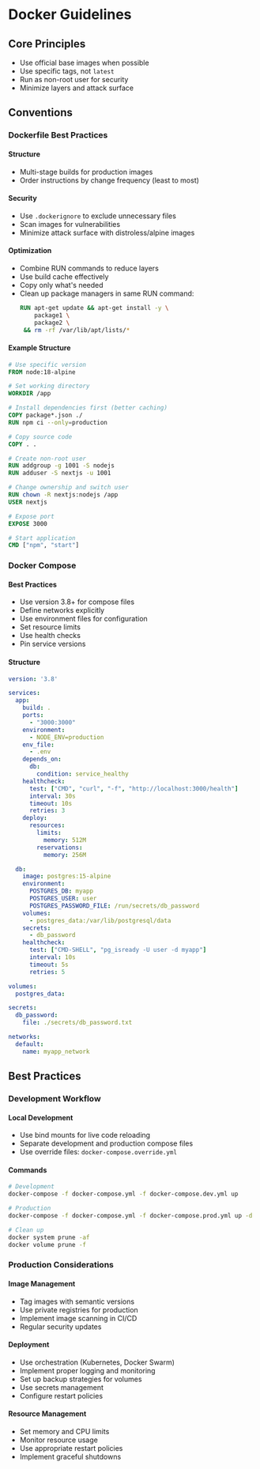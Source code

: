 # Docker Guidelines

## Core Principles
- Use official base images when possible
- Use specific tags, not `latest`
- Run as non-root user for security
- Minimize layers and attack surface

## Conventions

### Dockerfile Best Practices

#### Structure
- Multi-stage builds for production images
- Order instructions by change frequency (least to most)

#### Security
- Use `.dockerignore` to exclude unnecessary files
- Scan images for vulnerabilities
- Minimize attack surface with distroless/alpine images

#### Optimization
- Combine RUN commands to reduce layers
- Use build cache effectively
- Copy only what's needed
- Clean up package managers in same RUN command:
  ```dockerfile
  RUN apt-get update && apt-get install -y \
      package1 \
      package2 \
   && rm -rf /var/lib/apt/lists/*
  ```

#### Example Structure
```dockerfile
# Use specific version
FROM node:18-alpine

# Set working directory
WORKDIR /app

# Install dependencies first (better caching)
COPY package*.json ./
RUN npm ci --only=production

# Copy source code
COPY . .

# Create non-root user
RUN addgroup -g 1001 -S nodejs
RUN adduser -S nextjs -u 1001

# Change ownership and switch user
RUN chown -R nextjs:nodejs /app
USER nextjs

# Expose port
EXPOSE 3000

# Start application
CMD ["npm", "start"]
```

### Docker Compose

#### Best Practices
- Use version 3.8+ for compose files
- Define networks explicitly
- Use environment files for configuration
- Set resource limits
- Use health checks
- Pin service versions

#### Structure
```yaml
version: '3.8'

services:
  app:
    build: .
    ports:
      - "3000:3000"
    environment:
      - NODE_ENV=production
    env_file:
      - .env
    depends_on:
      db:
        condition: service_healthy
    healthcheck:
      test: ["CMD", "curl", "-f", "http://localhost:3000/health"]
      interval: 30s
      timeout: 10s
      retries: 3
    deploy:
      resources:
        limits:
          memory: 512M
        reservations:
          memory: 256M

  db:
    image: postgres:15-alpine
    environment:
      POSTGRES_DB: myapp
      POSTGRES_USER: user
      POSTGRES_PASSWORD_FILE: /run/secrets/db_password
    volumes:
      - postgres_data:/var/lib/postgresql/data
    secrets:
      - db_password
    healthcheck:
      test: ["CMD-SHELL", "pg_isready -U user -d myapp"]
      interval: 10s
      timeout: 5s
      retries: 5

volumes:
  postgres_data:

secrets:
  db_password:
    file: ./secrets/db_password.txt

networks:
  default:
    name: myapp_network
```


## Best Practices

### Development Workflow

#### Local Development
- Use bind mounts for live code reloading
- Separate development and production compose files
- Use override files: `docker-compose.override.yml`

#### Commands
```bash
# Development
docker-compose -f docker-compose.yml -f docker-compose.dev.yml up

# Production
docker-compose -f docker-compose.yml -f docker-compose.prod.yml up -d

# Clean up
docker system prune -af
docker volume prune -f
```

### Production Considerations

#### Image Management
- Tag images with semantic versions
- Use private registries for production
- Implement image scanning in CI/CD
- Regular security updates

#### Deployment
- Use orchestration (Kubernetes, Docker Swarm)
- Implement proper logging and monitoring
- Set up backup strategies for volumes
- Use secrets management
- Configure restart policies

#### Resource Management
- Set memory and CPU limits
- Monitor resource usage
- Use appropriate restart policies
- Implement graceful shutdowns
